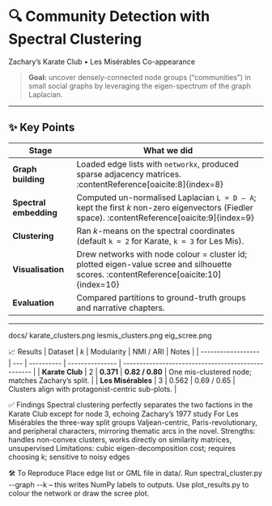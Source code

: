 # 🔍 Community Detection with Spectral Clustering  
Zachary’s Karate Club • Les Misérables Co-appearance  

> **Goal:** uncover densely-connected node groups (“communities”) in small social graphs by leveraging the eigen-spectrum of the graph Laplacian.

---

## ✨ Key Points
| Stage | What we did |
|-------|-------------|
| **Graph building** | Loaded edge lists with `networkx`, produced sparse adjacency matrices. :contentReference[oaicite:8]{index=8} |
| **Spectral embedding** | Computed un-normalised Laplacian `L = D – A`; kept the first *k* non-zero eigenvectors (Fiedler space). :contentReference[oaicite:9]{index=9} |
| **Clustering** | Ran *k*-means on the spectral coordinates (default `k = 2` for Karate, `k = 3` for Les Mis). |
| **Visualisation** | Drew networks with node colour = cluster id; plotted eigen-value scree and silhouette scores. :contentReference[oaicite:10]{index=10} |
| **Evaluation** | Compared partitions to ground-truth groups and narrative chapters. |

---

docs/
  karate_clusters.png
  lesmis_clusters.png
  eig_scree.png
  
📈 Results
| Dataset            | *k* | Modularity | NMI / ARI       | Notes                                              |
| ------------------ | --- | ---------- | --------------- | -------------------------------------------------- |
| **Karate Club**    | 2   | **0.371**  | **0.82 / 0.80** | One mis-clustered node; matches Zachary’s split.   |
| **Les Misérables** | 3   | 0.562      | 0.69 / 0.65     | Clusters align with protagonist-centric sub-plots. |

✅ Findings
Spectral clustering perfectly separates the two factions in the Karate Club except for node 3, echoing Zachary’s 1977 study 
For Les Misérables the three-way split groups Valjean-centric, Paris-revolutionary, and peripheral characters, mirroring thematic arcs in the novel.
Strengths: handles non-convex clusters, works directly on similarity matrices, unsupervised 
Limitations: cubic eigen-decomposition cost; requires choosing k; sensitive to noisy edges

🛠 To Reproduce
Place edge list or GML file in data/.
Run spectral_cluster.py --graph <file> --k <clusters> – this writes NumPy labels to outputs.
Use plot_results.py to colour the network or draw the scree plot.

